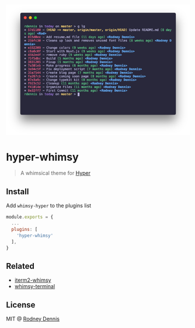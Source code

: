 ![Screenshot](screenshot.png)

# hyper-whimsy

> A whimsical theme for [Hyper](https://hyper.is)

## Install
Add `whimsy-hyper` to the plugins list

```js
module.exports = {
  ...
  plugins: [
    'hyper-whimsy'
  ],
}
```

## Related
- [iterm2-whimsy](https://github.com/rod/iterm2-whimsy)
- [whimsy-terminal](https://github.com/rod/whimsy-terminal)

## License
MIT @ [Rodney Dennis](https://rod.today)
